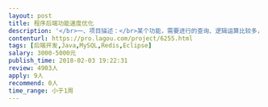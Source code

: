 ```yaml
---                
layout: post       
title: 程序后端功能速度优化           
description: '</br>一、项目描述：</br>某个功能，需要进行的查询、逻辑运算比较多，写入和更新数据库的操作也比较多，导致速度比较慢。我司技术人员尝试做了一些优化，但目前的速度还是比我们预期的要慢很多。现在不清楚是否还有其它导致慢的原因，是我们没有想到的。或是我们自己的优化方法，还是没有到位。</br></br>我们简单分析了一下，原因比较多。其中之一是数据的插入和更新比较慢。这个有问题的功能，会先生成两万条不到的数据，然后存入数据库（目的是为了得到数据库中为这些数据所分配的ID）。之后，再经历一些业务逻辑，去修改这些数据的某些字段，最后再更新。这个过程，大概用了40秒左右。我们已经尝试采用了批量插入和更新，也调整了JAVA中关于数据库读写的设置，按理说最多几秒就操作完了。不知道是不是批量操作做的不对。另外不知道是否还有其它的优化思路？</br></br>另外，该功能会用到一个公共的、比较底层的数据表。这导致程序无法多线程进行处理。也需要指导一下，看一下如何分表或是在技术处处理，可能实现多线程处理</br></br>二、主要功能点：</br>优化上述功能的速度，使之可以从目前的210秒降至30秒左右</br></br>三、可参考产品：</br>无</br></br>四、人员要求：</br>1、有数据库优化经验；</br>2、精通Java、Redis等技术，对多性能优化、多线程操作有一定的经验；</br>3、良好的沟通能力和契约精神。</br>'     
contenturl: https://pro.lagou.com/project/6255.html      
tags: [后端开发,Java,MySQL,Redis,Eclipse]            
salary: 3000-5000元          
publish_time: 2018-02-03 19:22:31         
review: 4903人                   
apply: 9人                   
recommend: 0人                   
time_range: 小于1周              
---                 
```

